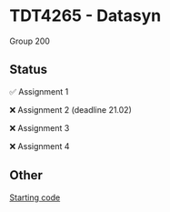 # TDT4265 - Datasyn

Group 200

## Status
:white_check_mark:  Assignment 1

:x:  Assignment 2  (deadline 21.02)

:x:  Assignment 3

:x:  Assignment 4

## Other
[Starting code](https://github.com/hukkelas/TDT4265-StarterCode)

